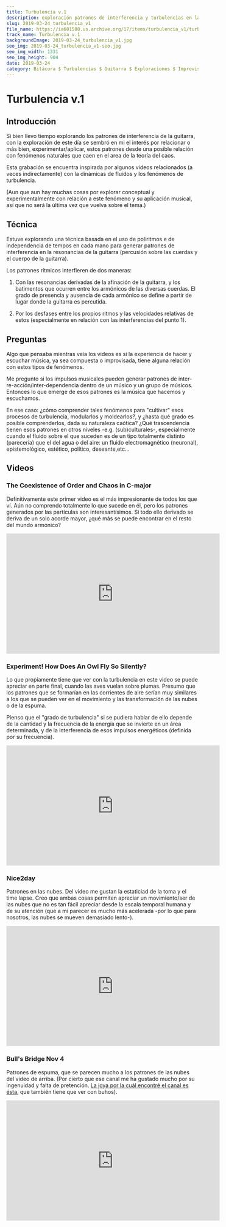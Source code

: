 ```yaml
---
title: Turbulencia v.1
description: exploración patrones de interferencia y turbulencias en la resonancia de la guitarra eléctrica
slug: 2019-03-24_turbulencia_v1
file_name: https://ia601508.us.archive.org/17/items/turbulencia_v1/turbulencia_v1.mp3
track_name: Turbulencia v.1
backgroundImage: 2019-03-24_turbulencia_v1.jpg
seo_img: 2019-03-24_turbulencia_v1-seo.jpg
seo_img_width: 1331
seo_img_height: 904
date: 2019-03-24
category: Bitácora $ Turbulencias $ Guitarra $ Exploraciones $ Improvisación $ En Progreso
---
```


# Turbulencia v.1

## Introducción
Si bien llevo tiempo explorando los patrones de interferencia de la guitarra, con la exploración de este día se sembró en mi el interés por relacionar o más bien, experimentar/aplicar, estos patrones desde una posible relación con fenómenos naturales que caen en el area de la teoría del caos.

Esta grabación se encuentra inspirada por algunos videos relacionados (a veces indirectamente) con la dinámicas de fluidos y los fenómenos de turbulencia.

(Aun que aun hay muchas cosas por explorar conceptual y experimentalmente con relación a este fenómeno y su aplicación musical, así que no será la última vez que vuelva sobre el tema.)


## Técnica
Estuve explorando una técnica basada en el uso de poliritmos e de independencia de tempos en cada mano para generar patrones de interferencia en la resonancias de la guitarra (percusión sobre las cuerdas y el cuerpo de la guitarra).

Los patrones rítmicos interfieren de dos maneras:
1. Con las resonancias derivadas de la afinación de la guitarra, y los batimentos que ocurren entre los armónicos de las diversas cuerdas. El grado de presencia y ausencia de cada armónico se define a partir de lugar donde la guitarra es percutida.

2. Por los desfases entre los propios ritmos y las velocidades relativas de estos (especialmente en relación con las interferencias del punto 1).


## Preguntas
Algo que pensaba mientras veía los videos es si la experiencia de hacer y escuchar música, ya sea compuesta o improvisada, tiene alguna relación con estos tipos de fenómenos.

Me pregunto si los impulsos musicales pueden generar patrones de inter-re-acción/inter-dependencia dentro de un músico y un grupo de músicos. Entonces lo que emerge de esos patrones es la música que hacemos y escuchamos.

En ese caso: ¿cómo comprender tales fenómenos para "cultivar" esos procesos de turbulencia, modularlos y moldearlos?, y ¿hasta qué grado es posible comprenderlos, dada su naturaleza caótica? ¿Qué trascendencia tienen esos patrones en otros niveles -e.g. (sub)culturales-, especialmente cuando el fluido sobre el que suceden es de un tipo totalmente distinto (parecería) que el del agua o del aire: un fluido electromagnético (neuronal), epistemológico, estético, político, deseante,etc...


## Videos
### The Coexistence of Order and Chaos in C-major
Definitivamente este primer video es el más impresionante de todos los que ví. Aún no comprendo totalmente lo que sucede en él, pero los patrones generados por las partículas son interesantísimos. Si todo ello derivado se deriva de un solo acorde mayor, ¿qué más se puede encontrar en el resto del mundo armónico?
<iframe width="560" height="315" src="https://www.youtube.com/embed/Q8DEwt11E64" frameborder="0" allow="accelerometer; autoplay; encrypted-media; gyroscope; picture-in-picture" allowfullscreen></iframe>


### Experiment! How Does An Owl Fly So Silently?
Lo que propiamente tiene que ver con la turbulencia en este video se puede apreciar en parte final, cuando las aves vuelan sobre plumas.  Presumo que los patrones que se formarían en las corrientes de aire serían muy similares a los que se pueden ver en el movimiento y las transformación de las nubes o de la espuma.

Pienso que el "grado de turbulencia" si se pudiera hablar de ello depende de la cantidad y la frecuencia de la energía que se invierte en un área determinada, y de la interferencia de esos impulsos energéticos (definida por su frecuencia).
<iframe width="560" height="315" src="https://www.youtube.com/embed/d_FEaFgJyfA" frameborder="0" allow="accelerometer; autoplay; encrypted-media; gyroscope; picture-in-picture" allowfullscreen></iframe>

### Nice2day
Patrones en las nubes. Del video me gustan la estaticiad de la toma y el time lapse. Creo que ambas cosas permiten apreciar un movimiento/ser de las nubes que no es tan fácil apreciar desde la escala temporal humana y de su atención (que a mi parecer es mucho más acelerada -por lo que para nosotros, las nubes se mueven demasiado lento-).
<iframe width="560" height="315" src="https://www.youtube.com/embed/P_OtYC-bBvI" frameborder="0" allow="accelerometer; autoplay; encrypted-media; gyroscope; picture-in-picture" allowfullscreen></iframe>

### Bull's Bridge Nov 4
Patrones de espuma, que se parecen mucho a los patrones de las nubes del video de arriba.
(Por cierto que ese canal me ha gustado mucho por su ingenuidad y falta de pretención. [La joya por la cuál encontré el canal es ésta](https://www.youtube.com/watch?v=xHB2By6PmYQ), que también tiene que ver con buhos).
<iframe width="560" height="315" src="https://www.youtube.com/embed/1A9fcb1txt8?start=99" frameborder="0" allow="accelerometer; autoplay; encrypted-media; gyroscope; picture-in-picture" allowfullscreen></iframe>
